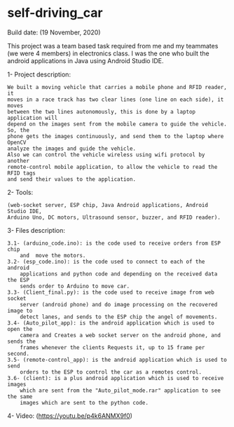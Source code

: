 # self-driving_car

Build date: (19 November, 2020)

This project was a team based task required from me and my teammates (we were 4 
members) in electronics class. I was the one who built the android applications in 
Java using Android Studio IDE.

1- Project description:

    We built a moving vehicle that carries a mobile phone and RFID reader, it 
    moves in a race track has two clear lines (one line on each side), it moves 
    between the two lines autonomously, this is done by a laptop application will 
    depend on the images sent from the mobile camera to guide the vehicle. So, the 
    phone gets the images continuously, and send them to the laptop where OpenCV 
    analyze the images and guide the vehicle.
    Also we can control the vehicle wireless using wifi protocol by another 
    remote-control mobile application, to allow the vehicle to read the RFID tags 
    and send their values to the application.

2- Tools: 

    (web-socket server, ESP chip, Java Android applications, Android Studio IDE, 
    Arduino Uno, DC motors, Ultrasound sensor, buzzer, and RFID reader).

3- Files description:

    3.1- (arduino_code.ino): is the code used to receive orders from ESP chip 
        and  move the motors.
    3.2- (esp_code.ino): is the code used to connect to each of the android
        applications and python code and depending on the received data the ESP 
        sends order to Arduino to move car.
    3.3- (Client_final.py): is the code used to receive image from web socket     
        server (android phone) and do image processing on the recovered image to 
        detect lanes, and sends to the ESP chip the angel of movements.
    3.4- (Auto_pilot_app): is the android application which is used to open the 
        camera and Creates a web socket server on the android phone, and sends the 
        frames whenever the clients Requests it, up to 15 frame per second.
    3.5- (remote-control_app): is the android application which is used to send 
        orders to the ESP to control the car as a remotes control.
    3.6- (client): is a plus android application which is used to receive images 
        which are sent from the "Auto_pilot_mode.rar" application to see the same 
        images which are sent to the python code.

4- Video: (https://youtu.be/p4k6ANMX9f0)
